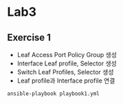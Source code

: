 # Lab3

## Exercise 1
- Leaf Access Port Policy Group 생성
- Interface Leaf profile, Selector 생성
- Switch Leaf Profiles, Selector 생성
- Leaf profile과 Interface profile 연결
```
ansible-playbook playbook1.yml
```